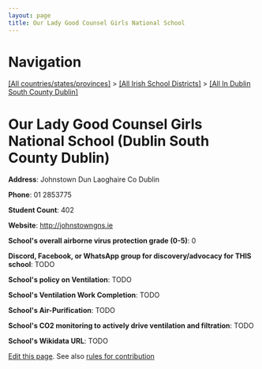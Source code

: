 ```yaml
---
layout: page
title: Our Lady Good Counsel Girls National School
---
```

# Navigation

[[All countries/states/provinces]](../../..) > [[All Irish School Districts]](../..) > [[All In Dublin South County Dublin]](..)

# Our Lady Good Counsel Girls National School (Dublin South County Dublin)

**Address**: Johnstown Dun Laoghaire Co Dublin

**Phone**: 01 2853775

**Student Count**: 402

**Website**: <http://johnstowngns.ie>

**School's overall airborne virus protection grade (0-5)**: 0

**Discord, Facebook, or WhatsApp group for discovery/advocacy for THIS school**: TODO

**School's policy on Ventilation**: TODO

**School's Ventilation Work Completion**: TODO

**School's Air-Purification**: TODO

**School's CO2 monitoring to actively drive ventilation and filtration**: TODO

**School's Wikidata URL**: TODO


[Edit this page](https://github.com/ventilate-schools/Ireland/edit/main/./Dublin_South_County_Dublin/Our_Lady_Good_Counsel_Girls_National_School.md). See also [rules for contribution](../../../contribution-rules/)